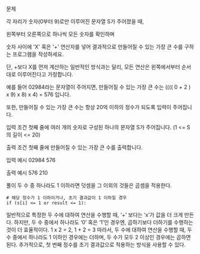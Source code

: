 문제

각 자리가 숫자(0부터 9)로만 이루어진 문자열 S가 주어졌을 때,

왼쪽부터 오른쪽으로 하나씩 모든 숫자를 확인하며

숫자 사이에 'X' 혹은 '+' 연산자를 넣어 결과적으로 만들어질 수 있는 가장 큰 수를 구하는 프로그램을 작성하세요.

단, +보다 X를 먼저 계산하는 일반적인 방식과는 달리, 모든 연산은 왼쪽에서부터 순서대로 이루어진다고 가정합니다.

예를 들어 02984라는 문자열이 주어지면, 만들어질 수 있는 가장 큰 수는 (((( 0 + 2 ) x 9) x 8) x 4) = 576 입니다.

또한, 만들어질 수 있는 가장 큰 수는 항상 20억 이하의 정수가 되도록 입력이 주어집니다.

입력 조건
첫째 줄에 여러 개의 숫자로 구성된 하나의 문자열 S가 주어집니다. (1 <= S의 길이 <= 20)

출력 조건
첫째 줄에 만들어질 수 있는 가장 큰 수를 출력합니다.

입력 예시
02984
576

출력 예시
576
210

풀이
두 수 중 하나라도 1 이하라면 덧셈을 그 이외의 것들은 곱셈을 적용한다.

    # 해당 정수가 1 이하이거나, 초기 결과값이 1 이하일 경우
    if (s[i] <= 1 or result <= 1):

일반적으로 특정한 두 수에 대하여 연산을 수행할 때, ‘+’ 보다는 ‘x’가 값을 더 크게 만든다.
하지만, 두 수 중에서 하나라도 ‘0’ 혹은 ‘1’인 경우엔, 곱하기보다 더하기를 수행하는 것이 더 효율적이다.
1 x 2 = 2, 1 + 2 = 3
따라서, 두 수에 대하여 연산을 수행할 때, 두 수 중에서 하나라도 1 이하인 경우에는 더하며, 두 수가 모두 2 이상인 경우에는 곱하면 된다.
추가적으로, 첫 번째 정수를 초기 결과값으로 적용하는 방식을 사용할 수 있다.

